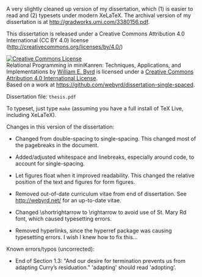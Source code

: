 A very slightly cleaned up version of my dissertation, which (1) is easier to read and (2) typesets under modern XeLaTeX.  The archival version of my dissertation is at http://gradworks.umi.com/3380156.pdf.

This dissertation is released under a Creative Commons Attribution 4.0 International (CC BY 4.0) license (http://creativecommons.org/licenses/by/4.0/)

<a rel="license" href="http://creativecommons.org/licenses/by/4.0/"><img alt="Creative Commons License" style="border-width:0" src="https://i.creativecommons.org/l/by/4.0/88x31.png" /></a><br /><span xmlns:dct="http://purl.org/dc/terms/" href="http://purl.org/dc/dcmitype/Text" property="dct:title" rel="dct:type">Relational Programming in miniKanren: Techniques, Applications, and Implementations</span> by <a xmlns:cc="http://creativecommons.org/ns#" href="https://github.com/webyrd/dissertation-single-spaced" property="cc:attributionName" rel="cc:attributionURL">William E. Byrd</a> is licensed under a <a rel="license" href="http://creativecommons.org/licenses/by/4.0/">Creative Commons Attribution 4.0 International License</a>.<br />Based on a work at <a xmlns:dct="http://purl.org/dc/terms/" href="https://github.com/webyrd/dissertation-single-spaced" rel="dct:source">https://github.com/webyrd/dissertation-single-spaced</a>.

Dissertation file: `thesis.pdf`

To typeset, just type `make` (assuming you have a full install of TeX Live, including XeLaTeX).


Changes in this version of the dissertation:

* Changed from double-spacing to single-spacing.  This changed most of the pagebreaks in the document.

* Added/adjusted whitespace and linebreaks, especially around code, to account for single-spacing.

* Let figures float when it improved readability.  This changed the relative position of the text and figures for form figures.

* Removed out-of-date curriculum vitae from end of dissertation.  See http://webyrd.net/ for an up-to-date vitae.

* Changed \shortrightarrow to \rightarrow to avoid use of St. Mary Rd font, which caused typesetting errors.

* Removed hyperlinks, since the hyperref package was causing typesetting errors.  I wish I knew how to fix this...


Known errors/typos (uncorrected):

* End of Section 1.3: "And our desire for termination prevents us from adapting Curry’s residuation."  'adapting' should read 'adopting'.
